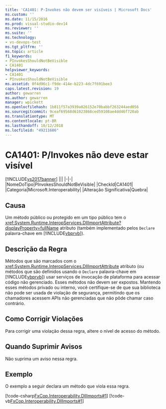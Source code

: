 ```yaml
---
title: 'CA1401: P-Invokes não devem ser visíveis | Microsoft Docs'
ms.custom: ''
ms.date: 11/15/2016
ms.prod: visual-studio-dev14
ms.reviewer: ''
ms.suite: ''
ms.technology:
- vs-devops-test
ms.tgt_pltfrm: ''
ms.topic: article
f1_keywords:
- PInvokesShouldNotBeVisible
- CA1401
helpviewer_keywords:
- CA1401
- PInvokesShouldNotBeVisible
ms.assetid: 0f4d96c1-f9de-414e-b223-4dc7f691bee3
caps.latest.revision: 19
author: gewarren
ms.author: gewarren
manager: wpickett
ms.openlocfilehash: 1b811f57a3939a026152e70babbf263244aed056
ms.sourcegitcommit: 9ceaf69568d61023868ced59108ae4dd46f720ab
ms.translationtype: MT
ms.contentlocale: pt-BR
ms.lasthandoff: 10/12/2018
ms.locfileid: "49211686"
---
```

# <a name="ca1401-pinvokes-should-not-be-visible"></a>CA1401: P/Invokes não deve estar visível
[!INCLUDE[vs2017banner](../includes/vs2017banner.md)]
|||
|-|-|
|NomeDoTipo|PInvokesShouldNotBeVisible|
|CheckId|CA1401|
|Categoria|Microsoft.Interoperability|
|Alteração Significativa|Quebra|

## <a name="cause"></a>Causa
 Um método público ou protegido em um tipo público tem o <xref:System.Runtime.InteropServices.DllImportAttribute?displayProperty=fullName> atributo (também implementado pelos `Declare` palavra-chave em [!INCLUDE[vbprvb](../includes/vbprvb-md.md)]).

## <a name="rule-description"></a>Descrição da Regra
 Métodos que são marcados com o <xref:System.Runtime.InteropServices.DllImportAttribute> atributo (ou métodos que são definidos usando o `Declare` palavra-chave em [!INCLUDE[vbprvb](../includes/vbprvb-md.md)]) usar serviços de invocação de plataforma para acessar código não gerenciado. Esses métodos não devem ser expostos. Mantendo esses métodos privado ou interno, você certifique-se de que sua biblioteca não pode ser usada de violação de segurança, permitindo que os chamadores acessem APIs não gerenciadas que não pôde chamar caso contrário.

## <a name="how-to-fix-violations"></a>Como Corrigir Violações
 Para corrigir uma violação dessa regra, altere o nível de acesso do método.

## <a name="when-to-suppress-warnings"></a>Quando Suprimir Avisos
 Não suprima um aviso nessa regra.

## <a name="example"></a>Exemplo
 O exemplo a seguir declara um método que viola essa regra.

 [!code-csharp[FxCop.Interoperability.DllImports#1](../snippets/csharp/VS_Snippets_CodeAnalysis/FxCop.Interoperability.DllImports/cs/FxCop.Interoperability.DllImports.cs#1)]
 [!code-vb[FxCop.Interoperability.DllImports#1](../snippets/visualbasic/VS_Snippets_CodeAnalysis/FxCop.Interoperability.DllImports/vb/FxCop.Interoperability.DllImports.vb#1)]



